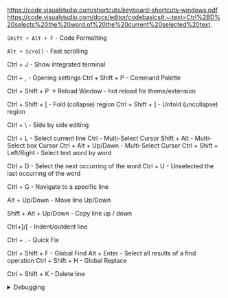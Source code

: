 https://code.visualstudio.com/shortcuts/keyboard-shortcuts-windows.pdf
https://code.visualstudio.com/docs/editor/codebasics#:~:text=Ctrl%2BD%20selects%20the%20word,of%20the%20current%20selected%20text.

`Shift + Alt + F` - Code Formatting

`Alt + Scroll` - Fast scrolling

Ctrl + J - Show integrated terminal

Ctrl + , - Opening settings
Ctrl + Shift + P - Command Palette

Ctrl + Shift + P  -> Reload Window  - hot reload for theme/extension

Ctrl + Shift + [ - Fold (collapse) region
Ctrl + Shift + ] - Unfold (uncollapse) region

Ctrl + \ - Side by side editing

Ctrl + L - Select current line
Ctrl - Multi-Select Cursor
Shift + Alt - Multi-Select box Cursor
Ctrl + Alt + Up/Down - Multi-Select Cursor
Ctrl + Shift + Left/Right - Select text word by word

Ctrl + D - Select the next occurring of the word
Ctrl + U - Unselected the last occurring of the word

Ctrl + G - Navigate to a specific line

Alt + Up/Down - Move line Up/Down

Shift + Alt + Up/Down - Copy line up / down

Ctrl+]/[ - Indent/outdent line

Ctrl + . - Quick Fix


Ctrl + Shift + F - Global Find
Alt + Enter - Select all results of a find operation
Ctrl + Shift + H - Global Replace


Ctrl + Shift + K - Delete line    

<details>
  <summary>Debugging</summary>

  F5 - Start Debugging   
  F10 - Step over    
  F11 - Step into    
  Shift + F11 - Step out   
  Ctrl + Shift + F5 - Restart of Debugging   
  Shift + F5 - Stop of Debugging 
  
</details>

